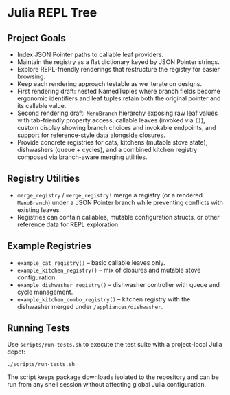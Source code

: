 # Julia REPL Tree

## Project Goals

- Index JSON Pointer paths to callable leaf providers.
- Maintain the registry as a flat dictionary keyed by JSON Pointer strings.
- Explore REPL-friendly renderings that restructure the registry for easier browsing.
- Keep each rendering approach testable as we iterate on designs.
- First rendering draft: nested NamedTuples where branch fields become ergonomic identifiers and leaf tuples retain both the original pointer and its callable value.
- Second rendering draft: `MenuBranch` hierarchy exposing raw leaf values with tab-friendly property access, callable leaves (invoked via `()`), custom display showing branch choices and invokable endpoints, and support for reference-style data alongside closures.
- Provide concrete registries for cats, kitchens (mutable stove state), dishwashers (queue + cycles), and a combined kitchen registry composed via branch-aware merging utilities.

## Registry Utilities

- `merge_registry` / `merge_registry!` merge a registry (or a rendered `MenuBranch`) under a JSON Pointer branch while preventing conflicts with existing leaves.
- Registries can contain callables, mutable configuration structs, or other reference data for REPL exploration.

## Example Registries

- `example_cat_registry()` – basic callable leaves only.
- `example_kitchen_registry()` – mix of closures and mutable stove configuration.
- `example_dishwasher_registry()` – dishwasher controller with queue and cycle management.
- `example_kitchen_combo_registry()` – kitchen registry with the dishwasher merged under `/appliances/dishwasher`.

## Running Tests

Use `scripts/run-tests.sh` to execute the test suite with a
project-local Julia depot:

```
./scripts/run-tests.sh
```

The script keeps package downloads isolated to the repository and can be
run from any shell session without affecting global Julia configuration.

